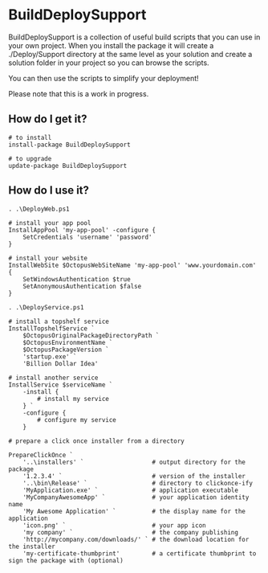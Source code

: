 BuildDeploySupport
==================

BuildDeploySupport is a collection of useful build scripts that you can use in your own project. When
you install the package it will create a ./Deploy/Support directory at the same level as your
solution and create a solution folder in your project so you can browse the scripts.

You can then use the scripts to simplify your deployment!

Please note that this is a work in progress. 

How do I get it?
----------------
    
    # to install
	install-package BuildDeploySupport

    # to upgrade
    update-package BuildDeploySupport 

How do I use it?
----------------

    . .\DeployWeb.ps1

    # install your app pool
    InstallAppPool 'my-app-pool' -configure {
        SetCredentials 'username' 'password'
    }

    # install your website
    InstallWebSite $OctopusWebSiteName 'my-app-pool' 'www.yourdomain.com' {
    	SetWindowsAuthentication $true
    	SetAnonymousAuthentication $false	
    }

    . .\DeployService.ps1

    # install a topshelf service
    InstallTopshelfService `
        $OctopusOriginalPackageDirectoryPath `
        $OctopusEnvironmentName `
        $OctopusPackageVersion `
        'startup.exe' `
        'Billion Dollar Idea'

    # install another service
    InstallService $serviceName `
        -install {
            # install my service
        } `
        -configure {
            # configure my service
        }

    # prepare a click once installer from a directory

    PrepareClickOnce `
        '..\installers' `                   # output directory for the package
        '1.2.3.4' `                         # version of the installer
        '..\bin\Release' `                  # directory to clickonce-ify                     
        'MyApplication.exe' `               # application executable
        'MyCompanyAwesomeApp' `             # your application identity name
        'My Awesome Application' `          # the display name for the application
        'icon.png' `                        # your app icon
        'my company' `                      # the company publishing
        'http://mycompany.com/downloads/' ` # the download location for the installer
        'my-certificate-thumbprint'         # a certificate thumbprint to sign the package with (optional)
